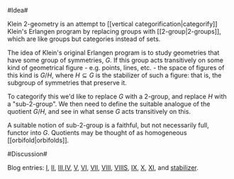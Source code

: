 #Idea#

Klein 2-geometry is an attempt to [[vertical categorification|categorify]] Klein's Erlangen program by replacing groups with [[2-group|2-groups]], which are like groups but categories instead of sets.  

The idea of Klein's original Erlangen program is to study geometries that have some group of symmetries, $G$.  If this group acts transitively on some kind of geometrical figure - e.g. points, lines, etc. - the space of figures of this kind is $G/H$, where $H \subseteq G$ is the stabilizer of such a figure: that is, the subgroup of symmetries that preserve it.

To categorify this we'd like to replace $G$ with a 2-group, and replace $H$ with a "sub-2-group".  We then need to define the suitable analogue of the quotient $G/H$, and see in what sense $G$ acts transitively on this.

A suitable notion of sub-2-group is a faithful, but not necessarily full, functor into $G$. Quotients may be thought of as homogeneous [[orbifold|orbifolds]].

#Discussion#

Blog entries: [I](http://www.geocities.com/dcorfield_1@btinternet.com/klein-2-geometry.html), [II](http://www.geocities.com/dcorfield_1@btinternet.com/klein-2-geometry-ii.html), [III](http://www.geocities.com/dcorfield_1@btinternet.com/klein-2-geometry-iii.html),[IV](http://www.geocities.com/dcorfield_1@btinternet.com/klein-2-geometry-iv.html), [V](http://golem.ph.utexas.edu/category/2006/09/klein_2geometry_v.html), [VI](http://golem.ph.utexas.edu/category/2006/10/klein_2geometry_vi.html), [VII](http://golem.ph.utexas.edu/category/2006/11/klein_2geometry_vii.html), [VIII](http://golem.ph.utexas.edu/category/2006/12/klein_2geometry_viii.html), [VIIIS](http://golem.ph.utexas.edu/category/2007/05/klein_2geometry_viiis.html), [IX](http://golem.ph.utexas.edu/category/2007/10/klein_2geometry_ix.html), [X](http://golem.ph.utexas.edu/category/2008/04/klein_2geometry_x.html), [XI](http://golem.ph.utexas.edu/category/2008/06/klein_2geometry_xi.html), and [stabilizer](http://golem.ph.utexas.edu/category/2009/03/the_stabilizer_of_a_subcategor.html).